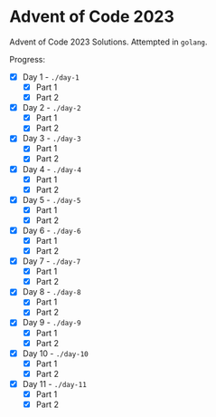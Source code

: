 # Advent of Code 2023

Advent of Code 2023 Solutions. Attempted in `golang`.

Progress: 

- [x] Day 1 - `./day-1`
    - [x] Part 1
    - [x] Part 2

- [x] Day 2 - `./day-2`
    - [x] Part 1
    - [x] Part 2
- [x] Day 3 - `./day-3`
    - [x] Part 1
    - [x] Part 2
- [x] Day 4 - `./day-4`
    - [x] Part 1
    - [x] Part 2
- [x] Day 5 - `./day-5`
    - [x] Part 1
    - [x] Part 2
- [x] Day 6 - `./day-6`
    - [x] Part 1
    - [x] Part 2
- [x] Day 7 - `./day-7`
    - [x] Part 1
    - [x] Part 2
- [x] Day 8 - `./day-8`
    - [x] Part 1
    - [x] Part 2
- [x] Day 9 - `./day-9`
    - [x] Part 1
    - [x] Part 2
- [x] Day 10 - `./day-10`
    - [x] Part 1
    - [x] Part 2
- [x] Day 11 - `./day-11`
    - [x] Part 1
    - [x] Part 2
